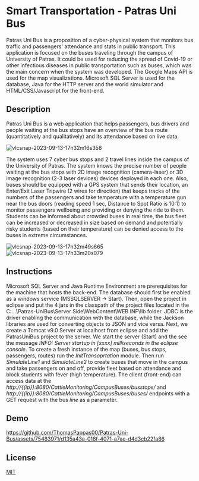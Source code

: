 # Smart Transportation - Patras Uni Bus
Patras Uni Bus is a proposition of a cyber-physical system that monitors bus traffic and passengers' attendance and stats in public transport. This application is focused on the buses traveling through the campus of University of Patras. It could be used for reducing the spread of Covid-19 or other infectious diseases in public transportation such as buses, which was the main concern when the system was developed. The Google Maps API is used for the map visualizations. Microsoft SQL Server is used for the database, Java for the HTTP server and the world simulator and HTML/CSS/Javascript for the front-end.

## Description
Patras Uni Bus is a web application that helps passengers, bus drivers and people waiting at the bus stops have an overview of the bus route (quantitatively and qualitatively) and its attendance based on live data. 

![vlcsnap-2023-09-13-17h32m16s358](https://github.com/ThomasPappas00/Patras-Uni-Bus/assets/75483971/6dc71a19-1f75-4581-a23a-99f48f5232f6)

The system uses 7 cyber bus stops and 2 travel lines inside the campus of the University of Patras. The system knows the precise number of people waiting at the bus stops with 2D image recognition (camera-laser) or 3D image recognition (2-3 laser devices) devices deployed in each one. Also, buses should be equipped with a GPS system that sends their location, an Enter/Exit Laser Tripwire (2 wires for direction) that keeps tracks of the numbers of the passengers and take temperature with a temperature gun near the bus doors (reading speed 1 sec, Distance to Spot Ratio is 10:1) to monitor passengers wellbeing and providing or denying the ride to them. Students can be informed about crowded buses in real time, the bus fleet can be increased or decreased in size based on demand and potentially risky students (based on their temperature) can be denied access to the buses in extreme circumstances.

![vlcsnap-2023-09-13-17h32m49s665](https://github.com/ThomasPappas00/Patras-Uni-Bus/assets/75483971/30fe4669-b4ee-49dc-95f9-cb59d512a2d1)
![vlcsnap-2023-09-13-17h33m20s079](https://github.com/ThomasPappas00/Patras-Uni-Bus/assets/75483971/6299cbe1-0f05-4dc6-af97-62ab7c77e932)

## Instructions
Microsoft SQL Server and Java Runtime Environment are prerequisites for the machine that hosts the back-end. The database should first be enabled as a windows service (MSSQLSERVER → Start). Then, open the project in eclipse and put the 4 jars in the classpath of the project files located in the C:...\Patras-UniBus\Server Side\WebContent\WEB INF\lib folder. JDBC is the driver enabling the communication with the database, while the Jackson libraries are used for converting objects to JSON and vice versa. Next, we create a Tomcat v9.0 Server at localhost from eclipse and add the PatrasUniBus project to the server. We start the server (Start) and the see the message _INFO: Server startup in [xxxx] milliseconds in the eclipse console_. To create a fresh instance of the map (buses, bus stops, passengers, routes) run the _InitTransoprtation_ module. Then run _SimulateLine1_ and _SimulateLine2_ to create buses that move in the campus and take passengers on and off, provide fleet based on attendance and block students with fever (high temperature). The client (front-end) can access data at the _http://{{ip}}:8080/CattleMonitoring/CampusBuses/busstops/_ and _http://{{ip}}:8080/CattleMonitoring/CampusBuses/buses/_ endpoints with a GET request with the bus _line_ as a parameter.

## Demo
https://github.com/ThomasPappas00/Patras-Uni-Bus/assets/75483971/d135a43a-016f-4071-a7ae-d4d3cb22fa86

## License

[MIT](https://choosealicense.com/licenses/mit/)

